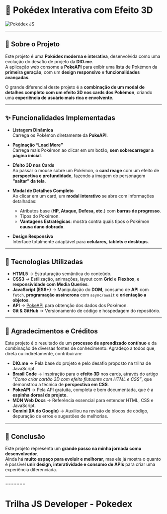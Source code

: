# 📱 Pokédex Interativa com Efeito 3D  
![Pokédex JS](https://placehold.co/800x400/77c850/FFFFFF?text=Pok%C3%A9dex+JS)

---

## 📖 Sobre o Projeto  
Este projeto é uma **Pokédex moderna e interativa**, desenvolvida como uma evolução do desafio de projeto da **DIO.me**.  
A aplicação web consome a **PokeAPI** para exibir uma lista de Pokémon da **primeira geração**, com um **design responsivo** e **funcionalidades avançadas**.

O grande diferencial deste projeto é a **combinação de um modal de detalhes completo com um efeito 3D nos cards dos Pokémon**, criando uma **experiência de usuário mais rica e envolvente**.

---

## ✨ Funcionalidades Implementadas  

- **Listagem Dinâmica**  
  Carrega os Pokémon diretamente da **PokeAPI**.  

- **Paginação “Load More”**  
  Carrega mais Pokémon ao clicar em um botão, **sem sobrecarregar a página inicial**.  

- **Efeito 3D nos Cards**  
  Ao passar o mouse sobre um Pokémon, o **card reage** com um efeito de **perspectiva e profundidade**, fazendo a imagem do personagem **“saltar” da tela**.  

- **Modal de Detalhes Completo**  
  Ao clicar em um card, um **modal interativo** se abre com informações detalhadas:  
    - Atributos base (**HP, Ataque, Defesa, etc.**) com **barras de progresso**.  
    - Tipos do Pokémon.  
    - **Vantagens Estratégicas**: mostra contra quais tipos o Pokémon **causa dano dobrado**.  

- **Design Responsivo**  
  Interface totalmente adaptável para **celulares, tablets e desktops**.  

---

## 🚀 Tecnologias Utilizadas  

- **HTML5** → Estruturação semântica do conteúdo.  
- **CSS3** → Estilização, animações, layout com **Grid** e **Flexbox**, e **responsividade com Media Queries**.  
- **JavaScript (ES6+)** → Manipulação do **DOM**, consumo de **API** com `fetch`, **programação assíncrona** com `async/await` e **orientação a objetos**.  
- **API** → [PokeAPI](https://pokeapi.co/) para obtenção dos dados dos Pokémon.  
- **Git & GitHub** → Versionamento de código e hospedagem do repositório.  

---

## 🙏 Agradecimentos e Créditos  

Este projeto é o resultado de um **processo de aprendizado contínuo** e da combinação de diversas fontes de conhecimento. Agradeço a todos que, direta ou indiretamente, contribuíram:  

- **DIO.me** → Pela base do projeto e pelo desafio proposto na trilha de JavaScript.  
- **Brasil Code** → Inspiração para o **efeito 3D** nos cards, através do artigo  
  _“Como criar cartão 3D com efeito flutuante com HTML e CSS”_, que demonstrou a técnica de **perspectiva em CSS**.  
- **PokeAPI** → Pela API gratuita, completa e bem documentada, que é a **espinha dorsal do projeto**.  
- **MDN Web Docs** → Referência essencial para entender HTML, CSS e JavaScript.  
- **Gemini (IA do Google)** → Auxiliou na revisão de blocos de código, depuração de erros e sugestões de melhorias.  

---

## 📌 Conclusão  

Este projeto representa um **grande passo na minha jornada como desenvolvedor**.  
Ainda há **muito espaço para evoluir e melhorar**, mas ele já mostra o quanto é possível **unir design, interatividade e consumo de APIs** para criar uma experiência diferenciada.

---
=======
# Trilha JS Developer - Pokedex

